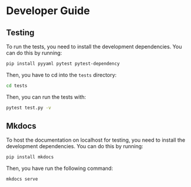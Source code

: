 # Developer Guide

## Testing

To run the tests, you need to install the development dependencies. You can do this by running:

```bash
pip install pyyaml pytest pytest-dependency
```

Then, you have to cd into the `tests` directory:

```bash
cd tests
```

Then, you can run the tests with:

```bash
pytest test.py -v
```

## Mkdocs

To host the documentation on localhost for testing, you need to install the development dependencies. You can do this by running:

```bash
pip install mkdocs
```

Then, you have run the following command:

```bash
mkdocs serve
```
